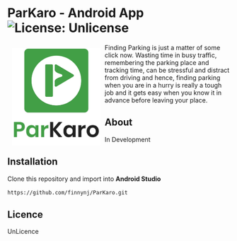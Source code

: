 # ParKaro - Android App  <img src="https://img.shields.io/badge/license-Unlicense-blue.svg" alt="License: Unlicense">

<img src="/resource/group_61.png" align="left"
width="200" hspace="10" vspace="10">

Finding Parking is just a matter of some click now. Wasting time in busy traffic, remembering the parking place and tracking time, can be stressful and distract from driving and hence, finding parking when you are in a hurry is really a tough job and it gets easy when you know it in advance before leaving your place.


## About

In Development

## Installation
Clone this repository and import into **Android Studio**
```bash
https://github.com/finnynj/ParKaro.git
```

## Licence
UnLicence


